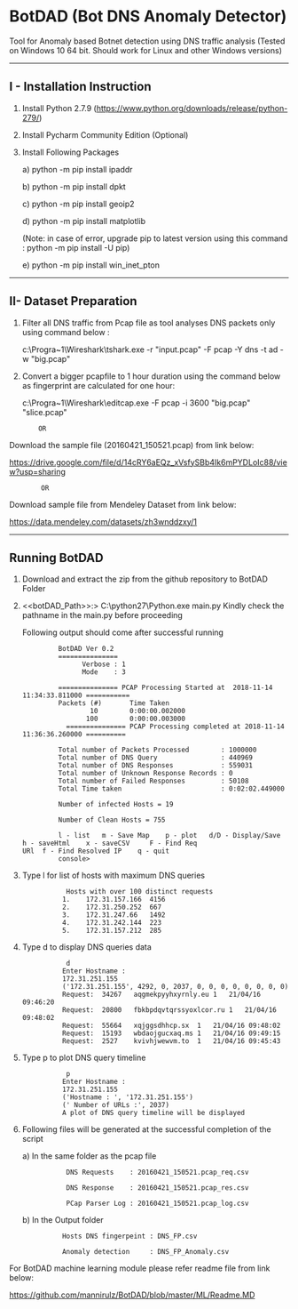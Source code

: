 # BotDAD (Bot DNS Anomaly Detector)

Tool for Anomaly based Botnet detection using DNS traffic analysis 
(Tested on Windows 10 64 bit. Should work for Linux and other Windows versions)

---------------------------------
I - Installation Instruction 
---------------------------------

1. Install Python 2.7.9 (https://www.python.org/downloads/release/python-279/)
2. Install Pycharm Community Edition (Optional)
3. Install Following Packages

      a) python -m pip install ipaddr
  
      b) python -m pip install dpkt
  
      c) python -m pip install geoip2
  
      d) python -m pip install matplotlib
      
      (Note: in case of error, upgrade pip to latest version using this command : python -m pip install -U pip)
      
      e)  python -m pip install win_inet_pton
 
---------------------------------
II- Dataset Preparation
---------------------------------
 
 1. Filter all DNS traffic from Pcap file as tool analyses DNS packets only using command below :
 
    c:\Progra~1\Wireshark\tshark.exe  -r "input.pcap" -F pcap -Y dns -t ad -w "big.pcap"
 
 2. Convert a bigger pcapfile to 1 hour duration using the command below as fingerprint are calculated for one hour:
 
     c:\Progra~1\Wireshark\editcap.exe -F pcap -i 3600 "big.pcap"  "slice.pcap"
 
            OR
 
 Download the sample file (20160421_150521.pcap) from link below:
 
 https://drive.google.com/file/d/14cRY6aEQz_xVsfySBb4Ik6mPYDLoIc88/view?usp=sharing
 
            OR
 
 Download sample file from Mendeley Dataset from link below:
 
 https://data.mendeley.com/datasets/zh3wnddzxy/1
 
 
 ---------------------------------
 Running BotDAD
 ---------------------------------
 
 1. Download and extract the zip from the github repository to BotDAD Folder
 
 2.  <<botDAD_Path>>:>    C:\python27\Python.exe main.py
     Kindly check the pathname in the main.py before proceeding 
 
     Following output should come after successful running
     
                  BotDAD Ver 0.2
                  ===============
                        Verbose : 1
                        Mode    : 3

                  =============== PCAP Processing Started at  2018-11-14 11:34:33.811000 ===========
                  Packets (#)		Time Taken
                          10 		0:00:00.002000
                         100 		0:00:00.003000
                    =============== PCAP Processing completed at 2018-11-14 11:36:36.260000 ==========

                  Total number of Packets Processed        : 1000000
                  Total number of DNS Query                : 440969
                  Total number of DNS Responses            : 559031
                  Total number of Unknown Response Records : 0
                  Total number of Failed Responses         : 50108
                  Total Time taken                         : 0:02:02.449000

                  Number of infected Hosts = 19

                  Number of Clean Hosts = 755

                  l - list 	 m - Save Map 	 p - plot 	d/D - Display/Save 	 h - saveHtml 	 x - saveCSV 	 F - Find Req                       URl	 f - Find Resolved IP	 q - quit
                  console>
        
 
 3. Type l for list of  hosts with maximum DNS queries
 
                   Hosts with over 100 distinct requests 
                  1.	172.31.157.166	4156
                  2.	172.31.250.252	667
                  3.	172.31.247.66	1492
                  4.	172.31.242.144	223
                  5.	172.31.157.212	285
 
 4. Type d to display DNS queries data
 
                   d
                  Enter Hostname :
                  172.31.251.155
                  ('172.31.251.155', 4292, 0, 2037, 0, 0, 0, 0, 0, 0, 0, 0)
                  Request:	34267	aqgmekpyyhxyrnly.eu	1	21/04/16 09:46:20
                  Request:	20800	fbkbpdqvtqrssyoxlcor.ru	1	21/04/16 09:48:02
                  Request:	55664	xqjggsdhhcp.sx	1	21/04/16 09:48:02
                  Request:	15193	wbdaojgucxaq.ms	1	21/04/16 09:49:15
                  Request:	2527	kvivhjwewvm.to	1	21/04/16 09:45:43
 
 5. Type p to plot DNS query timeline
 
                   p
                  Enter Hostname :
                  172.31.251.155
                  ('Hostname : ', '172.31.251.155')
                  (' Number of URLs :', 2037)
                  A plot of DNS query timeline will be displayed
                  
                  
 
6. Following files will be generated at the successful completion of the script
 
    a) In the same folder as the pcap file
    
                  DNS Requests    : 20160421_150521.pcap_req.csv

                  DNS Response    : 20160421_150521.pcap_res.csv

                  PCap Parser Log : 20160421_150521.pcap_log.csv
      
      
     b) In the Output folder
     
                 Hosts DNS fingerpeint : DNS_FP.csv

                 Anomaly detection     : DNS_FP_Anomaly.csv
     
       
 
 For BotDAD machine learning module please refer readme file from link below:
 
 https://github.com/mannirulz/BotDAD/blob/master/ML/Readme.MD
